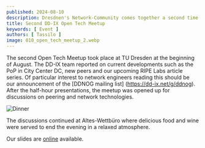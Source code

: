 ```yaml
---
published: 2024-08-10
description: Dresdnen's Network-Community comes together a second time.
title: Second DD-IX Open Tech Meetup
keywords: [ Event ]
authors: [ Tassilo ]
image: 010_open_tech_meetup_2.webp
---
```


The second Open Tech Meetup took place at TU Dresden at the beginning of August. The DD-IX team reported on current developments such as the PoP in City Center DC, new peers and our upcoming RIPE Labs article series.
Of particular interest to network engineers reading this should be our announcement of the [DDNOG mailing list] (https://dd-ix.net/g/ddnog).
After the half-hour presentations, the meetup was opened up for discussions on peering and network technologies.

![Dinner](010_open_tech_meetup_dinner.webp)

The discussions continued at Altes-Wettbüro where delicious food and wine were served to end the evening in a relaxed atmosphere.

Our slides are [online](https://talks.dd-ix.net/otm2024_08/otm2024_08.pdf) available.

